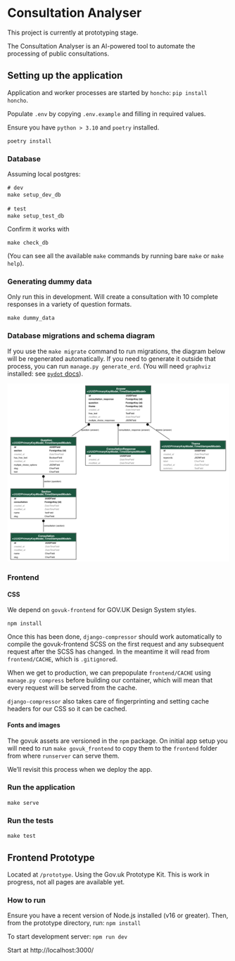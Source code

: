 # Consultation Analyser

This project is currently at prototyping stage.

The Consultation Analyser is an AI-powered tool to automate the processing of public consultations.


## Setting up the application

Application and worker processes are started by `honcho`: `pip install honcho`.

Populate `.env` by copying `.env.example` and filling in required values.

Ensure you have `python > 3.10` and `poetry` installed.

```
poetry install
```

### Database

Assuming local postgres:

```
# dev
make setup_dev_db

# test
make setup_test_db
```

Confirm it works with

```
make check_db
```

(You can see all the available `make` commands by running bare `make` or `make help`).

### Generating dummy data

Only run this in development. Will create a consultation with 10 complete responses in a variety of question formats.

```
make dummy_data
```

### Database migrations and schema diagram

If you use the `make migrate` command to run migrations, the diagram below will
be regenerated automatically. If you need to generate it outside that process,
you can run `manage.py generate_erd`. (You will need `graphviz` installed: see
[`pydot` docs](https://pypi.org/project/pydot/)).

![](docs/erd.png)

### Frontend


#### CSS

We depend on `govuk-frontend` for GOV.UK Design System styles.

```
npm install
```

Once this has been done, `django-compressor` should work automatically to
compile the govuk-frontend SCSS on the first request and any subsequent request
after the SCSS has changed. In the meantime it will read from `frontend/CACHE`,
which is `.gitignore`d.

When we get to production, we can prepopulate `frontend/CACHE` using `manage.py
compress` before building our container, which will mean that every request
will be served from the cache.

`django-compressor` also takes care of fingerprinting and setting cache headers
for our CSS so it can be cached.

#### Fonts and images

The govuk assets are versioned in the `npm` package. On initial app setup you will need to run `make govuk_frontend` to copy them to the `frontend` folder from where `runserver` can serve them.

We’ll revisit this process when we deploy the app.

### Run the application

```
make serve
```

### Run the tests

```
make test
```

## Frontend Prototype

Located at `/prototype`. Using the Gov.uk Prototype Kit. This is work in progress, not all pages are available yet.

### How to run

Ensure you have a recent version of Node.js installed (v16 or greater). Then, from the prototype directory, run:
`npm install`

To start development server:
`npm run dev`

Start at http://localhost:3000/
